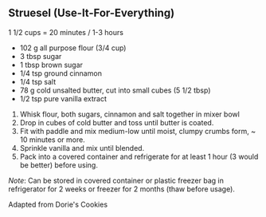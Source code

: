 ## Struesel (Use-It-For-Everything)

1 1/2 cups = 20 minutes / 1-3 hours

* 102 g all purpose flour (3/4 cup)
* 3 tbsp sugar
* 1 tbsp brown sugar
* 1/4 tsp ground cinnamon
* 1/4 tsp salt
* 78 g cold unsalted butter, cut into small cubes (5 1/2 tbsp)
* 1/2 tsp pure vanilla extract

1. Whisk flour, both sugars, cinnamon and salt together in mixer bowl
2. Drop in cubes of cold butter and toss until butter is coated.
3. Fit with paddle and mix medium-low until moist, clumpy crumbs form, ~ 10 minutes or more.
4. Sprinkle vanilla and mix until blended.
5. Pack into a covered container and refrigerate for at least 1 hour (3 would be better) before using.

*Note*: Can be stored in covered container or plastic freezer bag in refrigerator for 2 weeks or freezer for 2 months (thaw before usage).

Adapted from Dorie's Cookies
